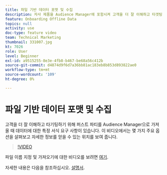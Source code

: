 ```yaml
---
title: 파일 기반 데이터 포맷 및 수집
description: 자사 제품을 Audience Manager에 포함시켜 고객을 더 잘 이해하고 타겟팅할 수 있도록 할 때 더 많은 정보를 얻을 수 있는 몇 가지 주요 옵션에 대해 알아봅니다. 데이터에 대한 특정 형식 요구 사항에 대해 알아봅니다.
feature: Onboarding Offline Data
topics: null
activity: use
doc-type: feature video
team: Technical Marketing
thumbnail: 331007.jpg
kt: 7026
role: User
level: Beginner
exl-id: a9515255-8e3e-4fb8-b467-be68a56c412b
source-git-commit: d4874d9f6d7a36bb81ac183eb8b853d893822ae0
workflow-type: tm+mt
source-wordcount: '109'
ht-degree: 0%

---
```


# 파일 기반 데이터 포맷 및 수집

고객을 더 잘 이해하고 타기팅하기 위해 퍼스트 파티를 Audience Manager으로 가져올 때 데이터에 대한 특정 서식 요구 사항이 있습니다. 이 비디오에서는 몇 가지 주요 옵션을 살펴보고 자세한 정보를 얻을 수 있는 위치를 보여 줍니다.

>[!VIDEO](https://video.tv.adobe.com/v/331007/?quality=12&learn=on)

파일 이름 지정 및 가져오기에 대한 비디오를 보려면 [여기](steps-for-ingesting-file-based-data.md).

자세한 내용은 다음을 참조하십시오. [설명서](https://experienceleague.adobe.com/docs/audience-manager/user-guide/implementation-integration-guides/sending-audience-data/batch-data-transfer-process/inbound-file-contents.html?).
